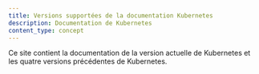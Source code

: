 ```yaml
---
title: Versions supportées de la documentation Kubernetes
description: Documentation de Kubernetes
content_type: concept
---
```


<!-- overview -->

Ce site contient la documentation de la version actuelle de Kubernetes et les quatre versions précédentes de Kubernetes.
